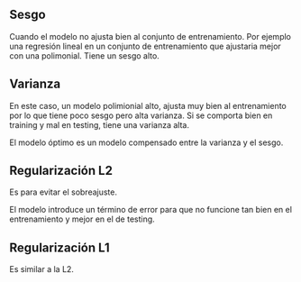 
## Sesgo

Cuando el modelo no ajusta bien al conjunto de entrenamiento. Por ejemplo una regresión lineal en un conjunto de entrenamiento que ajustaria mejor con una polimonial. Tiene un sesgo alto.

## Varianza

En este caso, un modelo polimionial alto, ajusta muy bien al entrenamiento por lo que tiene poco sesgo pero alta varianza.
Si se comporta bien en training y mal en testing, tiene una varianza alta.


El modelo óptimo es un modelo compensado entre la varianza y el sesgo.


## Regularización L2

Es para evitar el sobreajuste.

El modelo introduce un término de error para que no funcione tan bien en el entrenamiento y mejor en el de testing.


## Regularización L1

Es similar a la L2.